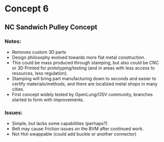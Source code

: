 # Concept 6
## NC Sandwich Pulley Concept

### Notes:
- Removes custom 3D parts
- Design philosophy evolved towards more flat metal construction.
- This could be mass produced through stamping, but also could be CNC or 3D Printed for prototyping/testing (and in areas with less access to resources, less regulation).
- Stamping will bring part manufacturing down to seconds and easier to certify materials/methods, and there are localized metal shops in many cities.
- First concept widely tested by OpenLung/OSV community, branches started to form with improvements.

### Issues:
- Simple, but lacks some capabilities (perhaps?)
- Belt may cause friction issues on the BVM after continued work.
- Not Hot-swappable (could add buckle or another connector)
